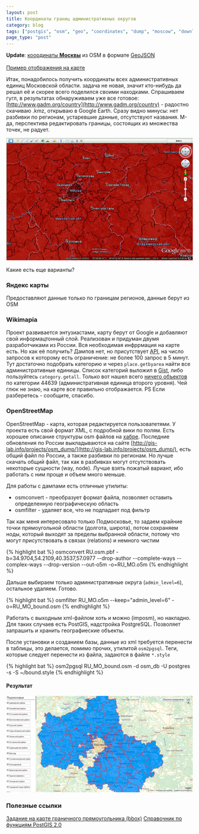 ```yaml
---
layout: post
title: Координаты границ административных округов
category: blog
tags: ["postgis", "osm", "geo", "coordinates", "dump", "moscow", "download"]
page_type: "post"
---
```

<div class="panel">
    <b>Update</b>: <a href="https://dl.dropboxusercontent.com/u/537302/osm/coords.geojson">координаты <strong>Москвы</strong></a> из OSM в формате <a rel="nofollow" href="http://geojson.org/">GeoJSON</a>
    <br><br>
    <a href="/examples/osm/map.html">Пример отображения на карте</a>
</div>

Итак, понадобилось получить координаты всех административных единиц Московской области. задача не новая, значит кто-нибудь да решал её и скорее всего поделился своими находками. Спрашиваем гугл, в результатах обнаруживаем уже все готовое: [http://www.gadm.org/country](http://www.gadm.org/country) - радостно скачиваю .kmz, открываю в Google Earth. Сразу видно минусы: нет разбивки по регионам, устаревшие данные, отсутствуют названия. М-да, перспектива редактировать границы, состоящих из множества точек, не радует.

<div class="text-center">
	<img src="/media/postgis/gadm_ru_mo.jpg" alt="снимок программы Google Earth">
</div>

Какие есть еще варианты?

### Яндекс карты
Предоставляют данные только по границам регионов, данные берут из OSM

### Wikimapia
Проект развивается энтузиастами, карту берут от Google и добавляют свой информацтонный слой. Реализован и придуман двумя разработчиками из России.
Вся необходимая инфррмация на карте есть. Но как её получить? 
Дампов нет, но присутствует [API](http://wikimapia.org/api), на число запросов к которому есть ограничение: не более 100 запрос в 5 минут. Тут достаточно подобрать категорию и через `place.getbyarea` найти все административные единицы. Список категорий выложил в [Gist](https://gist.github.com/effrenus/6989940), либо пользуйтесь `category.getall`. Только вот нашел всего [ничего объектов](http://api.wikimapia.org/?key=example&function=place.getbyarea&coordsby=bbox&bbox=35.0354003906%2C54.2138610006%2C40.341796875%2C56.9988670511&format=&pack=gzip&language=ru&data_blocks=main%2Cgeometry%2C&page=1&count=100&category=44639&categories_or=&categories_and=) по категории 44639 (административная единица второго уровня). Чей глюк не знаю, на карте все правильно отображается. PS Если разберетесь - сообщите, спасибо.

### OpenStreetMap
OpenStreetMap - карта, которая редактируется пользоватетями. У проекта есть свой формат XML, с подробной вики по полям.
Есть хорошее описание структуры osm файлов на [хабре](http://habrahabr.ru/post/146503/).
Последние обновления по России выкладываются на сайте [http://gis-lab.info/projects/osm_dump/](http://gis-lab.info/projects/osm_dump/), есть общий файл по России, а также разбивки по регионам. Но лучше скачать общий файл, так как в разбивках могут отсутствовать некоторые сущности (way, node). Лучше взять пожатый вариант, ибо работать с ним проще и объем много меньше.

Для работы с дампами есть отличные утилиты:
* osmconvert - преобразует формат файла, позволяет оставить определенную географическую область
* osmfilter - удаляет все, что не подпадает под фильтр

Так как меня интересовало только Подмосковье, то задаем крайние точки прямоугольной области (долгота, широта), потом сохраняем ноды, который выходят за пределы выбранной области, потому что могут присутствовать в связах (relations) и немного чистим

{% highlight bat %}
osmconvert RU.osm.pbf -b=34.9704,54.2109,40.3537,57.0977 --drop-author --complete-ways --complex-ways --drop-version --out-o5m -o=RU_MO.o5m
{% endhighlight %}

Дальше выбираем только административные округа (`admin_level=6`), остальное удаляем. Готово.

{% highlight bat %}
osmfilter RU_MO.o5m --keep="admin_level=6" -o=RU_MO_bound.osm
{% endhighlight %}

Работать с выходным xml-файлом хоть и можно (imposm), но накладно. Для таких случаев есть PostGIS, надстройка PostgreSQL.
Позволяет запрашить и хранить географиеские объекты.

После установки и созданием базы, данные из xml требуется перенести в таблицы, это делается, помимо прочих, утилитой `osm2pgsql`. Теги, которые следует перенести из файла, задаются в файле `*.style`

{% highlight bat %}
osm2pgsql RU_MO_bound.osm -d osm_db -U postgres -s -S ~/bound.style
{% endhighlight %}

#### Результат
<div class="text-center">
	<img src="/media/postgis/osm_ru_mo.jpg" alt="снимок страницы с отмеченными границами МО из OSM">
</div>

### Полезные ссылки
[Задание на карте граничного прямоугольника (bbox)](http://boundingbox.klokantech.com/) 
[Справочник по функциям PostGIS 2.0](http://www.postgis.us/downloads/postgis20_cheatsheet.html)